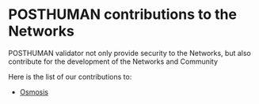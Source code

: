 # POSTHUMAN contributions to the Networks

POSTHUMAN validator not only provide security to the Networks, but also contribute for the development of the Networks and Community

Here is the list of our contributions to:

- [Osmosis]()
